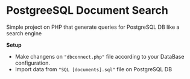 # PostgreeSQL Document Search
Simple project on PHP that generate queries for PostgreSQL DB like a search engine

**Setup**
- Make changens on `"dbconnect.php"` file according to your DataBase configuration.
- Import data from `"SQL [documents].sql"` file on PostgreSQL DB
